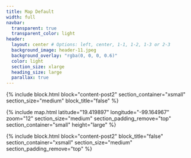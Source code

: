 ```yaml
---
title: Map Default
width: full
navbar:
  transparent: true
  transparent_color: light
header:
  layout: center # Options: left, center, 1-1, 1-2, 1-3 or 2-3
  background_image: header-11.jpeg
  background_overlay: "rgba(0, 0, 0, 0.6)"
  color: light
  section_size: xlarge
  heading_size: large
  parallax: true
---
```


{% include block.html 
  block="content-post2"
  section_container="xsmall"
  section_size="medium"
  block_title="false"
%}

{% include map.html 
  latitude="19.419897" 
  longitude="-99.164967" 
  zoom="12" 
  section_size="medium"
  section_padding_remove="top"
  section_container="small"
  height="large"
%}

{% include block.html 
  block="content-post2"
  block_title="false"
  section_container="xsmall"
  section_size="medium"
  section_padding_remove="top"
%}